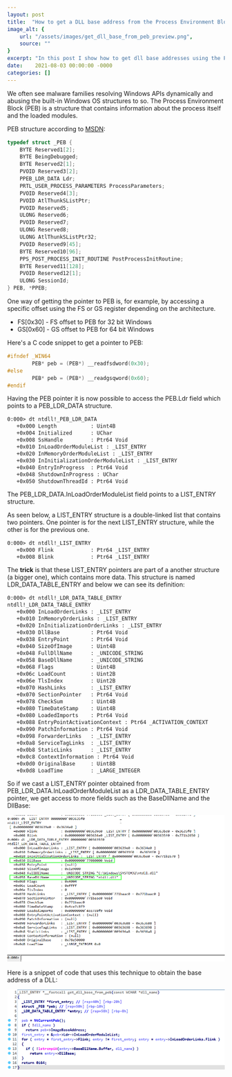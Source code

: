 ```yaml
---
layout: post
title:  "How to get a DLL base address from the Process Environment Block (PEB)"
image_alt: {
    url: "/assets/images/get_dll_base_from_peb_preview.png",
    source: ""
}
excerpt: "In this post I show how to get dll base addresses using the Process Environment Block (PEB) structure."
date:    2021-08-03 00:00:00 -0000
categories: []
---
```


We often see malware families resolving Windows APIs dynamically and abusing the built-in Windows OS structures to so. The Process Environment Block (PEB) is a structure that contains information about the process itself and the loaded modules.

PEB structure according to [MSDN](https://docs.microsoft.com/en-us/windows/win32/api/winternl/ns-winternl-peb):

```c
typedef struct _PEB {
    BYTE Reserved1[2];
    BYTE BeingDebugged;
    BYTE Reserved2[1];
    PVOID Reserved3[2];
    PPEB_LDR_DATA Ldr;
    PRTL_USER_PROCESS_PARAMETERS ProcessParameters;
    PVOID Reserved4[3];
    PVOID AtlThunkSListPtr;
    PVOID Reserved5;
    ULONG Reserved6;
    PVOID Reserved7;
    ULONG Reserved8;
    ULONG AtlThunkSListPtr32;
    PVOID Reserved9[45];
    BYTE Reserved10[96];
    PPS_POST_PROCESS_INIT_ROUTINE PostProcessInitRoutine;
    BYTE Reserved11[128];
    PVOID Reserved12[1];
    ULONG SessionId;
} PEB, *PPEB;
```

One way of getting the pointer to PEB is, for example, by accessing a specific offset using the FS or GS register depending on the architecture. 
- FS[0x30] - FS offset to PEB for 32 bit Windows
- GS[0x60] - GS offset to PEB for 64 bit Windows

Here's a C code snippet to get a pointer to PEB:
```c
#ifndef _WIN64
	    PEB* peb = (PEB*) __readfsdword(0x30);
#else
	    PEB* peb = (PEB*) __readgsqword(0x60);
#endif
```

Having the PEB pointer it is now possible to access the PEB.Ldr field which points to a PEB_LDR_DATA structure.

```
0:000> dt ntdll!_PEB_LDR_DATA
   +0x000 Length           : Uint4B
   +0x004 Initialized      : UChar
   +0x008 SsHandle         : Ptr64 Void
   +0x010 InLoadOrderModuleList : _LIST_ENTRY
   +0x020 InMemoryOrderModuleList : _LIST_ENTRY
   +0x030 InInitializationOrderModuleList : _LIST_ENTRY
   +0x040 EntryInProgress  : Ptr64 Void
   +0x048 ShutdownInProgress : UChar
   +0x050 ShutdownThreadId : Ptr64 Void
```

The PEB_LDR_DATA.InLoadOrderModuleList field points to a LIST_ENTRY structure.

As seen below, a LIST_ENTRY structure is a double-linked list that contains two pointers. One pointer is for the next LIST_ENTRY structure, while the other is for the previous one.

```
0:000> dt ntdll!_LIST_ENTRY
   +0x000 Flink            : Ptr64 _LIST_ENTRY
   +0x008 Blink            : Ptr64 _LIST_ENTRY
```

The **trick** is that these LIST_ENTRY pointers are part of a another structure (a bigger one), which contains more data. This structure is named LDR_DATA_TABLE_ENTRY and below we can see its definition:
```
0:000> dt ntdll!_LDR_DATA_TABLE_ENTRY
ntdll!_LDR_DATA_TABLE_ENTRY
   +0x000 InLoadOrderLinks : _LIST_ENTRY
   +0x010 InMemoryOrderLinks : _LIST_ENTRY
   +0x020 InInitializationOrderLinks : _LIST_ENTRY
   +0x030 DllBase          : Ptr64 Void
   +0x038 EntryPoint       : Ptr64 Void
   +0x040 SizeOfImage      : Uint4B
   +0x048 FullDllName      : _UNICODE_STRING
   +0x058 BaseDllName      : _UNICODE_STRING
   +0x068 Flags            : Uint4B
   +0x06c LoadCount        : Uint2B
   +0x06e TlsIndex         : Uint2B
   +0x070 HashLinks        : _LIST_ENTRY
   +0x070 SectionPointer   : Ptr64 Void
   +0x078 CheckSum         : Uint4B
   +0x080 TimeDateStamp    : Uint4B
   +0x080 LoadedImports    : Ptr64 Void
   +0x088 EntryPointActivationContext : Ptr64 _ACTIVATION_CONTEXT
   +0x090 PatchInformation : Ptr64 Void
   +0x098 ForwarderLinks   : _LIST_ENTRY
   +0x0a8 ServiceTagLinks  : _LIST_ENTRY
   +0x0b8 StaticLinks      : _LIST_ENTRY
   +0x0c8 ContextInformation : Ptr64 Void
   +0x0d0 OriginalBase     : Uint8B
   +0x0d8 LoadTime         : _LARGE_INTEGER

```

So if we cast a LIST_ENTRY pointer obtained from PEB_LDR_DATA.InLoadOrderModuleList as a LDR_DATA_TABLE_ENTRY pointer, we get access to more fields such as the BaseDllName and the DllBase:

![](/assets/images/get_dll_base_from_peb1.png)

Here is a snippet of code that uses this technique to obtain the base address of a DLL:

![](/assets/images/get_dll_base_from_peb2.png)
